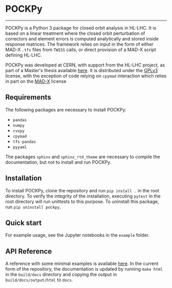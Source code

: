 # POCKPy

---

POCKPy is a Python 3 package for closed orbit analysis in HL-LHC. It is based on a linear treatment where the closed orbit perturbation of correctors and element errors is computed analytically and stored inside response matrices. The framework relies on input in the form of either MAD-X `.tfs` files from `TWISS` calls, or direct provision of a MAD-X script defining HL-LHC.

POCKPy was developed at CERN, with support from the HL-LHC project, as part of a Master's thesis available [here](http://lup.lub.lu.se/student-papers/record/8998721). It is distributed under the [GPLv3](LICENSES/GPLv3.txt) license, with the exception of code relying on `cpymad` interaction which relies in part on the [MAD-X](LICENSES/MADX_LICENSE.txt) license

## Requirements

The following packages are necessary to install POCKPy:

* `pandas`
* `numpy`
* `cvxpy`
* `cpymad`
* `tfs-pandas`
* `pyyaml`

The packages `sphinx` and `sphinx_rtd_theme` are necessary to compile the documentation, but not to install and run POCKPy.

## Installation

To install POCKPy, clone the repository and run `pip install .` in the root directory. To verify the integrity of the installation, executing `pytest` in the root directory will run unittests to this purpose. To uninstall this package, run `pip uninstall pockpy`.

## Quick start

For example usage, see the Jupyter notebooks in the `example` folder.

## API Reference

A reference with some minimal examples is available [here](https://jodander.github.io/pockpy/). In the current form of the repository, the documentation is updated by running `make html` in the `build/docs` directory and copying the output in `build/docs/output/html` to `docs`.
